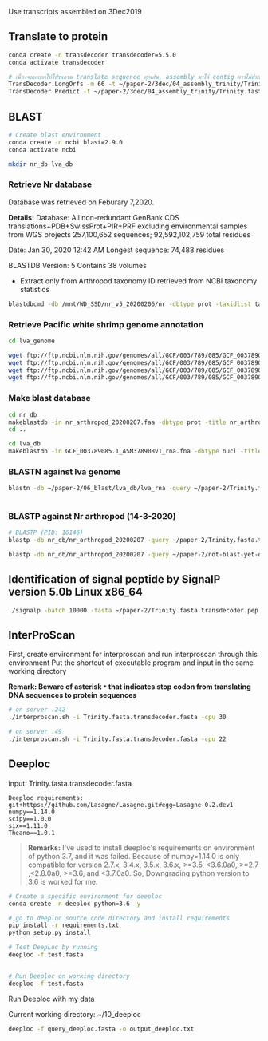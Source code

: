Use transcripts assembled on 3Dec2019

## Translate to protein 

```sh
conda create -n transdecoder transdecoder=5.5.0
conda activate transdecoder

# เนื่องจากอยากให้โปรแกรม translate sequence ทุกเส้น, assembly มาได้ contig ยาวไม่ต่ำกว่า 200 bp ก็เลยเปลี่ยน minlength จาก 100 เป็น (200/3)=66 aa
TransDecoder.LongOrfs -m 66 -t ~/paper-2/3dec/04_assembly_trinity/Trinity.fasta
TransDecoder.Predict -t ~/paper-2/3dec/04_assembly_trinity/Trinity.fasta --single_best_only 

```

## BLAST

```sh
# Create blast environment
conda create -n ncbi blast=2.9.0
conda activate ncbi

mkdir nr_db lva_db

```
### Retrieve Nr database
Database was retrieved on Feburary 7,2020. 

__Details:__
Database: All non-redundant GenBank CDS translations+PDB+SwissProt+PIR+PRF excluding environmental samples from WGS projects
        257,100,652 sequences; 92,592,102,759 total residues

Date: Jan 30, 2020  12:42 AM    Longest sequence: 74,488 residues

BLASTDB Version: 5  Contains 38 volumes

- Extract only from Arthropod taxonomy ID retrieved from NCBI taxonomy statistics 

```sh
blastdbcmd -db /mnt/WD_SSD/nr_v5_20200206/nr -dbtype prot -taxidlist taxonomy_result.txt -outfmt %f -target_only > nr_arthropod_20200207.faa
```
### Retrieve Pacific white shrimp genome annotation
```sh
cd lva_genome

wget ftp://ftp.ncbi.nlm.nih.gov/genomes/all/GCF/003/789/085/GCF_003789085.1_ASM378908v1/GCF_003789085.1_ASM378908v1_genomic.*
wget ftp://ftp.ncbi.nlm.nih.gov/genomes/all/GCF/003/789/085/GCF_003789085.1_ASM378908v1/GCF_003789085.1_ASM378908v1_protein*
wget ftp://ftp.ncbi.nlm.nih.gov/genomes/all/GCF/003/789/085/GCF_003789085.1_ASM378908v1/GCF_003789085.1_ASM378908v1_rna*
wget ftp://ftp.ncbi.nlm.nih.gov/genomes/all/GCF/003/789/085/GCF_003789085.1_ASM378908v1/GCF_003789085.1_ASM378908v1_cds*
```



### Make blast database
```sh
cd nr_db
makeblastdb -in nr_arthropod_20200207.faa -dbtype prot -title nr_arthropod_20200207 -out nr_arthropod_20200207
cd ..

cd lva_db
makeblastdb -in GCF_003789085.1_ASM378908v1_rna.fna -dbtype nucl -title lva_rna -out lva_rna
```

### BLASTN against lva genome
```sh
blastn -db ~/paper-2/06_blast/lva_db/lva_rna -query ~/paper-2/Trinity.fasta -out ~/paper-2/06_blast/result_blastn_Lva.outfmt6 -evalue 1e-5 -outfmt "6 qseqid sseqid bitscore evalue pident qcovhsp qstart qend sstart send" -max_target_seqs 1 -num_threads 30
 
```


### BLASTP against Nr arthropod (14-3-2020)
```sh
# BLASTP (PID: 16146)
blastp -db nr_db/nr_arthropod_20200207 -query ~/paper-2/Trinity.fasta.transdecoder.pep -out Trinity.fasta.transdecoder.outfmt6 -evalue 1e-5 -outfmt "6 qseqid sseqid bitscore evalue pident qcovhsp qstart qend sstart send" -max_target_seqs 1 -num_threads 30 & disown

blastp -db nr_db/nr_arthropod_20200207 -query ~/paper-2/not-blast-yet-query.fasta -out not-blast-yet-query.fasta.outfmt6 -evalue 1e-5 -outfmt "6 qseqid sseqid bitscore evalue pident qcovhsp qstart qend sstart send" -max_target_seqs 1 -num_threads 30 & disown

```



## Identification of signal peptide by SignalP version 5.0b Linux x86_64

```sh
./signalp -batch 10000 -fasta ~/paper-2/Trinity.fasta.transdecoder.pep -format short -gff3 -mature -org euk -stdout
```

## InterProScan

First, create environment for interproscan and run interproscan through this environment
Put the shortcut of executable program and input in the same working directory

**Remark: Beware of asterisk `*` that indicates stop codon from translating DNA sequences to protein sequences**


```sh
# on server .242
./interproscan.sh -i Trinity.fasta.transdecoder.fasta -cpu 30

# on server .49
./interproscan.sh -i Trinity.fasta.transdecoder.fasta -cpu 22
```

## Deeploc

input: Trinity.fasta.transdecoder.fasta


	Deeploc requirements:
	git+https://github.com/Lasagne/Lasagne.git#egg=Lasagne-0.2.dev1
	numpy==1.14.0
	scipy==1.0.0
	six==1.11.0
	Theano==1.0.1

> **Remarks:**
	I've used to install deeploc's requirements on environment of python 3.7, and it was failed. Because of numpy=1.14.0 is only compatible for version 2.7.x, 3.4.x, 3.5.x, 3.6.x, >=3.5, <3.6.0a0, >=2.7 ,<2.8.0a0, >=3.6, and <3.7.0a0. So, Downgrading python version to 3.6 is worked for me.


```sh
# Create a specific environment for deeploc
conda create -n deeploc python=3.6 -y

# go to deeploc source code directory and install requirements
pip install -r requirements.txt
python setup.py install

# Test DeepLoc by running
deeploc -f test.fasta


# Run Deeploc on working directory
deeploc -f test.fasta
```

Run Deeploc with my data

Current working directory: ~/10_deeploc
```sh
deeploc -f query_deeploc.fasta -o output_deeploc.txt
```
